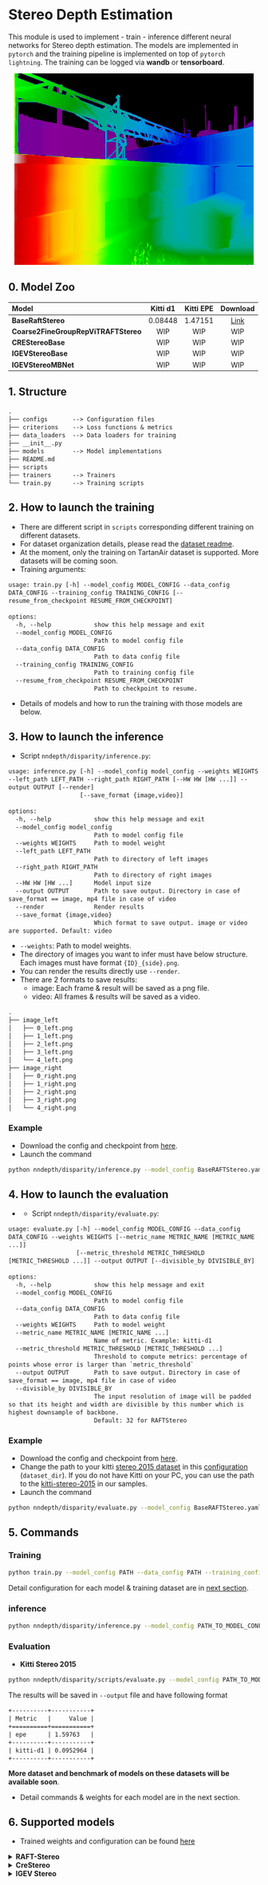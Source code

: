 # Stereo Depth Estimation
This module is used to implement - train - inference different neural networks for Stereo depth estimation. The models are implemented in `pytorch` and the training pipeline is implemented on top of `pytorch lightning`. The training can be logged via **wandb** or **tensorboard**.

<p align="center">
  <img src="../../images/tartanair_disp.png"/>
</p>

## 0. Model Zoo
| Model              | Kitti d1 | Kitti EPE | Download |
| :---------------- | :------: | :----: | :---------:
| **BaseRaftStereo** | 0.08448 | 1.47151| [Link](https://drive.google.com/drive/folders/1OZIqRjqlF2fD4wwbMsFf5Lxx7ovYdu1D)|
| **Coarse2FineGroupRepViTRAFTStereo** | WIP | WIP | WIP |
| **CREStereoBase** | WIP | WIP | WIP |
| **IGEVStereoBase** | WIP | WIP | WIP |
| **IGEVStereoMBNet** | WIP | WIP | WIP |

## 1. Structure
```
.
├── configs       --> Configuration files
├── criterions    --> Loss functions & metrics
├── data_loaders  --> Data loaders for training
├── __init__.py
├── models        --> Model implementations
├── README.md
├── scripts
├── trainers      --> Trainers
└── train.py      --> Training scripts
```

## 2. How to launch the training
- There are different script in `scripts` corresponding different training on different datasets.
- For dataset organization details, please read the [dataset readme](../datasets/README.md).
- At the moment, only the training on TartanAir dataset is supported. More datasets will be coming soon.
- Training arguments:
```
usage: train.py [-h] --model_config MODEL_CONFIG --data_config DATA_CONFIG --training_config TRAINING_CONFIG [--resume_from_checkpoint RESUME_FROM_CHECKPOINT]

options:
  -h, --help            show this help message and exit
  --model_config MODEL_CONFIG
                        Path to model config file
  --data_config DATA_CONFIG
                        Path to data config file
  --training_config TRAINING_CONFIG
                        Path to training config file
  --resume_from_checkpoint RESUME_FROM_CHECKPOINT
                        Path to checkpoint to resume.
```
- Details of models and how to run the training with those models are below.

## 3. How to launch the inference
- Script `nndepth/disparity/inference.py`:
```
usage: inference.py [-h] --model_config model_config --weights WEIGHTS --left_path LEFT_PATH --right_path RIGHT_PATH [--HW HW [HW ...]] --output OUTPUT [--render]
                    [--save_format {image,video}]

options:
  -h, --help            show this help message and exit
  --model_config model_config
                        Path to model config file
  --weights WEIGHTS     Path to model weight
  --left_path LEFT_PATH
                        Path to directory of left images
  --right_path RIGHT_PATH
                        Path to directory of right images
  --HW HW [HW ...]      Model input size
  --output OUTPUT       Path to save output. Directory in case of save_format == image, mp4 file in case of video
  --render              Render results
  --save_format {image,video}
                        Which format to save output. image or video are supported. Default: video
```
- `--weights`: Path to model weights.
- The directory of images you want to infer must have below structure. Each images must have format `{ID}_{side}.png`.
- You can render the results directly use `--render`.
- There are 2 formats to save results:
  - image: Each frame & result will be saved as a png file.
  - video: All frames & results will be saved as a video.
```
.
├── image_left
│   ├── 0_left.png
│   ├── 1_left.png
│   ├── 2_left.png
│   ├── 3_left.png
│   └── 4_left.png
├── image_right
│   ├── 0_right.png
│   ├── 1_right.png
│   ├── 2_right.png
│   ├── 3_right.png
│   └── 4_right.png
```
### **Example**
- Download the config and checkpoint from [here](https://drive.google.com/drive/folders/1OZIqRjqlF2fD4wwbMsFf5Lxx7ovYdu1D).
- Launch the command
```bash
python nndepth/disparity/inference.py --model_config BaseRAFTStereo.yaml --weights pytorch_model.bin --left_path samples/stereo/left/ --right_path samples/stereo/right --HW 480 640 --output output_dir --save_format image --viz_hw 480 640
```

## 4. How to launch the evaluation
- - Script `nndepth/disparity/evaluate.py`:
```
usage: evaluate.py [-h] --model_config MODEL_CONFIG --data_config DATA_CONFIG --weights WEIGHTS [--metric_name METRIC_NAME [METRIC_NAME ...]]
                   [--metric_threshold METRIC_THRESHOLD [METRIC_THRESHOLD ...]] --output OUTPUT [--divisible_by DIVISIBLE_BY]

options:
  -h, --help            show this help message and exit
  --model_config MODEL_CONFIG
                        Path to model config file
  --data_config DATA_CONFIG
                        Path to data config file
  --weights WEIGHTS     Path to model weight
  --metric_name METRIC_NAME [METRIC_NAME ...]
                        Name of metric. Example: kitti-d1
  --metric_threshold METRIC_THRESHOLD [METRIC_THRESHOLD ...]
                        Threshold to compute metrics: percentage of points whose error is larger than `metric_threshold`
  --output OUTPUT       Path to save output. Directory in case of save_format == image, mp4 file in case of video
  --divisible_by DIVISIBLE_BY
                        The input resolution of image will be padded so that its height and width are divisible by this number which is highest downsample of backbone.
                        Default: 32 for RAFTStereo
```
### **Example**
- Download the config and checkpoint from [here](https://drive.google.com/drive/folders/1OZIqRjqlF2fD4wwbMsFf5Lxx7ovYdu1D).
- Change the path to your kitti [stereo 2015 dataset](https://www.cvlibs.net/datasets/kitti/eval_scene_flow.php?benchmark=stereo) in this [configuration](./configs/data/Kitti2015DisparityDataLoader.yaml) (`dataset_dir`). If you do not have Kitti on your PC, you can use the path to the [kitti-stereo-2015](../../samples/kitti-stereo-2015/) in our samples.
- Launch the command
```bash
python nndepth/disparity/evaluate.py --model_config BaseRAFTStereo.yaml --weights pytorch_model.bin --data_config Kitti2015DisparityDataLoader.yaml --metric_name kitti-d1 --metric_threshold 3 --output results.txt
```


## 5. Commands
### Training
```bash
python train.py --model_config PATH --data_config PATH --training_config PATH
```
Detail configuration for each model & training dataset are in [next section](#5-supported-models).

### inference
```bash
python nndepth/disparity/inference.py --model_config PATH_TO_MODEL_CONFIG_YAML --weights  PATH_TO_CHECKPOINT --left_path samples/stereo/left/ --right_path samples/stereo/right/ --HW 480 640  --output test --save_format image --viz_hw 480 640
```
### Evaluation
- **Kitti Stereo 2015**
```bash
python nndepth/disparity/scripts/evaluate.py --model_config PATH_TO_MODEL_CFG --data_config nndepth/disparity/configs/data/Kitti2015DisparityDataLoader.yaml --weights PATH_TO_CHECKPOINT --metric_name kitti-d1 --metric_threshold 3 --output results.txt
```
The results will be saved in `--output` file and have following format
```
+----------+-----------+
| Metric   |     Value |
+==========+===========+
| epe      | 1.59763   |
+----------+-----------+
| kitti-d1 | 0.0952964 |
+----------+-----------+
```
**More dataset and benchmark of models on these datasets will be available soon**.

- Detail commands & weights for each model are in the next section.

## 6. Supported models
- Trained weights and configuration can be found [here](https://drive.google.com/drive/folders/1hoOflbJ_75kmucyyN7eTwFT6le44oDuJ)
<details>
  <summary><b> RAFT-Stereo</b></summary>

  ## Architecture
  - Detail at [RAFT-Stereo](https://arxiv.org/pdf/2109.07547.pdf)
  <p align="center">
  <img src="../../images/raftstereo.png"/>
  </p>

- `ResNet50` & `RepViT` are used as backbone.

  ## Training config
  **BaseRAFTStereo.yaml**
  ```yaml
  # BaseRAFTStereo configuration file
  name: BaseRAFTStereo
  # BaseRAFTStereo
  # RAFTStereo
  # Initialize the RAFTStereo model.
  #
  #         Args:
  #             hidden_dim (int): The hidden dimension. Default is 128.
  #             context_dim (int): The context dimension. Default is 128.
  #             corr_levels (int): The number of correlation levels. Default is 4.
  #             corr_radius (int): The correlation radius. Default is 4.
  #             tracing (bool): Whether to enable tracing for ONNX exportation. Default is False.
  #             include_preprocessing (bool): Whether to include preprocessing steps. Default is False.
  #             **kwargs: Additional keyword arguments.
  #
  iters: 12
  fnet_dim: 256
  hidden_dim: 128
  context_dim: 64
  corr_levels: 4
  corr_radius: 4
  tracing: false
  include_preprocessing: false
  weights: null
  strict_load: true
  ```
  **BaseRAFTStereo_Tartanair.yaml**
  ```yaml
  # TartanairDisparityDataLoader configuration file

  name: TartanairDisparityDataLoader
  # TartanairDisparityDataLoader
  #
  #         DataLoader for training disparity on Tartanair dataset
  #
  #         Args:
  #             dataset_dir (str): path to Tartanair dataset
  #             batch_size (int): batch size
  #             num_workers (int): number of workers
  #             HW (Tuple[int, int]): image size
  #             train_envs (List[str]): list of training environments
  #             val_envs (List[str]): list of validation environments
  #
  dataset_dir: /data/tartanair
  HW: [480, 640]
  train_envs:
  - abandonedfactory
  - amusement
  - carwelding
  - endofworld
  - gascola
  - hospital
  - japanesealley
  - neighborhood
  - ocean
  - office
  - office2
  - oldtown
  - seasidetown
  - seasonsforest
  - seasonsforest_winter
  - soulcity
  - westerndesert
  val_envs:
  - abandonedfactory_night

  # BaseDataLoader
  #
  #         Base class for all data loaders
  #
  batch_size: 6
  num_workers: 8

  ```
  **RAFTTrainer.yaml**
  ```yaml
  # RAFTTrainer configuration file

  name: RAFTTrainer
  # RAFTTrainer
  #
  #         Trainer for RAFT Stereo Model
  #
  #         Args:
  #             lr (float): learning rate
  #             max_steps (int): number of steps to train
  #             num_epochs (int): number of epochs to train
  #             weight_decay (float): weight decay
  #             epsilon (float): epsilon for Adam optimizer
  #             gradient_accumulation_steps (int): number of steps to accumulate gradients
  #             val_interval (Union[float, int]): interval to validate
  #             log_interval (int): interval to log
  #
  lr: 0.0001
  num_epochs: 100
  max_steps: 100000
  weight_decay: 0.0001
  epsilon: 1.0e-08
  gradient_accumulation_steps: 2

  # BaseTrainer
  #
  #         Base class for all trainers
  #
  #         Args:
  #             workdir (str): path to save the experiment
  #             project_name (str): name of the project
  #             experiment_name (str): name of the experiment
  #             val_interval (Union[float, int]): interval to validate
  #             log_interval (int): interval to log
  #             num_val_samples (int): number of samples during evaluation.
  #                Useful to limit the number of samples during evaluation. Defaults to -1 (all samples)
  #             save_best_k_cp (int): number of best checkpoints to save
  #
  workdir: /weights
  project_name: raft_stereo
  experiment_name: BaseRaftStereo
  val_interval: 0.25
  log_interval: 50
  num_val_samples: -1
  save_best_k_cp: 3
  ```

  ## Training command
  ```bash
  python nndepth/nndepth/disparity/train.py --model_config nndepth/disparity/configs/models/BaseRAFTStereo.yaml --data_config nndepth/disparity/configs/data/BaseRAFTStereo_Tartanair.yaml --training_config nndepth/disparity/configs/training/RAFTTrainer.yaml
  ```

  ## Inference command
  - Download checkpoint trained on TartanAir [here]() (***will be updated soon***)

  ```bash
  python nndepth/disparity/inference.py --model_config nndepth/disparity/configs/models/BaseRAFTStereo.ymal --weights  PATH_TO_CHECKPOINT --left_path samples/stereo/left/ --right_path samples/stereo/right/ --HW 480 640  --output test --save_format image
  ```

</details>

<details>
  <summary><b> CreStereo</b></summary>

  ## Architecture
  - Detail at [CreStereo](https://arxiv.org/abs/2203.11483)
  <p align="center">
  <img src="../../images/crestereo.png"/>
  </p>

- `ResNet50` is used as backbone.

  ## Training config
  **CREStereoBase.yaml**
  ```yaml
  # CREStereoBase configuration file

  name: CREStereoBase
  # CREStereoBase
  #
  #         Initialize the CREStereoBase model.
  #
  #         Args:
  #             fnet_cls (str): The class name of the feature extraction network. Default is "basic_encoder".
  #             update_cls (str): The class name of the update block. Default is "basic_update_block".
  #             max_disp (int): The maximum disparity value. Default is 192.
  #             num_fnet_channels (int): The number of channels in the feature extraction network. Default is 256.
  #             hidden_dim (int): The hidden dimension size. Default is 128.
  #             context_dim (int): The context dimension size. Default is 128.
  #             search_num (int): The number of search iterations. Default is 9.
  #             mixed_precision (bool): Whether to use mixed precision training. Default is False.
  #             test_mode (bool): Whether to run the model in test mode. Default is False.
  #             tracing (bool): Whether to enable tracing. Default is False.
  #             include_preprocessing (bool): Whether to include preprocessing steps. Default is False.
  #             **kwargs: Additional keyword arguments.
  #
  fnet_cls: basic_encoder
  update_cls: basic_update_block
  iters: 4
  max_disp: 192
  num_fnet_channels: 256
  hidden_dim: 128
  context_dim: 128
  search_num: 9
  mixed_precision: false
  test_mode: false
  tracing: false
  include_preprocessing: false
  weights: null
  strict_load: true

  ```
  **BaseRAFTStereo_Tartanair.yaml**
  ```yaml
  # TartanairDisparityDataLoader configuration file

  name: TartanairDisparityDataLoader
  # TartanairDisparityDataLoader
  #
  #         DataLoader for training disparity on Tartanair dataset
  #
  #         Args:
  #             dataset_dir (str): path to Tartanair dataset
  #             batch_size (int): batch size
  #             num_workers (int): number of workers
  #             HW (Tuple[int, int]): image size
  #             train_envs (List[str]): list of training environments
  #             val_envs (List[str]): list of validation environments
  #
  dataset_dir: /data/tartanair
  HW: [480, 640]
  train_envs:
  - abandonedfactory
  - amusement
  - carwelding
  - endofworld
  - gascola
  - hospital
  - japanesealley
  - neighborhood
  - ocean
  - office
  - office2
  - oldtown
  - seasidetown
  - seasonsforest
  - seasonsforest_winter
  - soulcity
  - westerndesert
  val_envs:
  - abandonedfactory_night

  # BaseDataLoader
  #
  #         Base class for all data loaders
  #
  batch_size: 6
  num_workers: 8

  ```
  **RAFTTrainer.yaml**
  ```yaml
  # RAFTTrainer configuration file

  name: RAFTTrainer
  # RAFTTrainer
  #
  #         Trainer for RAFT Stereo Model
  #
  #         Args:
  #             lr (float): learning rate
  #             max_steps (int): number of steps to train
  #             num_epochs (int): number of epochs to train
  #             weight_decay (float): weight decay
  #             epsilon (float): epsilon for Adam optimizer
  #             gradient_accumulation_steps (int): number of steps to accumulate gradients
  #             val_interval (Union[float, int]): interval to validate
  #             log_interval (int): interval to log
  #
  lr: 0.0001
  num_epochs: 100
  max_steps: 100000
  weight_decay: 0.0001
  epsilon: 1.0e-08
  gradient_accumulation_steps: 2

  # BaseTrainer
  #
  #         Base class for all trainers
  #
  #         Args:
  #             workdir (str): path to save the experiment
  #             project_name (str): name of the project
  #             experiment_name (str): name of the experiment
  #             val_interval (Union[float, int]): interval to validate
  #             log_interval (int): interval to log
  #             num_val_samples (int): number of samples during evaluation.
  #                Useful to limit the number of samples during evaluation. Defaults to -1 (all samples)
  #             save_best_k_cp (int): number of best checkpoints to save
  #
  workdir: /weights
  project_name: cres_stereo
  experiment_name: CREStereoBase
  val_interval: 0.25
  log_interval: 50
  num_val_samples: -1
  save_best_k_cp: 3
  ```

  ## Training command
  ```bash
  python nndepth/nndepth/disparity/train.py --model_config nndepth/disparity/configs/models/CREStereoBase.yaml --data_config nndepth/disparity/configs/data/BaseRAFTStereo_Tartanair.yaml --training_config nndepth/disparity/configs/training/RAFTTrainer.yaml
  ```


  ## Inference command
  - Download checkpoint trained on TartanAir [Update soon]()
  ```bash
  python nndepth/disparity/inference.py --model_config nndepth/disparity/configs/models/CREStereoBase.yaml --weights PATH_TO_CHECKPOINT --left_path samples/stereo/left/ --right_path samples/stereo/right/ --HW 480 640  --output test --save_format image
  ```
</details>

<details>
  <summary><b> IGEV Stereo</b></summary>

  ## Architecture
  - Detail at [IGEV-Stereo](https://arxiv.org/pdf/2303.06615.pdf)
  <p align="center">
  <img src="../../images/igev.png"/>
  </p>

- `MobilenetLarge-V3` is used as backbone.

  ## Training config
  **IGEVStereoMBNet.yaml**
  ```yaml
  # IGEVStereoMBNet configuration file

  name: IGEVStereoMBNet
  # IGEVStereoMBNet
  # IGEVStereoBase
  #
  #         Initialize the IGEVStereoBase model.
  #
  #         Args:
  #             update_cls (str): The class name of the update block to use. Default is "basic_update_block".
  #             cv_groups (int): The number of groups to split the cost volume into. Default is 8.
  #             hidden_dim (int): The hidden dimension of the update block. Default is 128.
  #             context_dim (int): The context dimension of the update block. Default is 128.
  #             corr_levels (int): The number of correlation levels to compute. Default is 4.
  #             corr_radius (int): The radius of the correlation window. Default is 4.
  #             tracing (bool): Whether to enable tracing for ONNX exportation. Default is False.
  #             include_preprocessing (bool): Whether to include preprocessing steps in tracing. Default is False.
  #
  update_cls: basic_update_block
  cv_groups: 8
  iters: 6
  hidden_dim: 64
  context_dim: 64
  corr_levels: 4
  corr_radius: 4
  tracing: false
  include_preprocessing: false
  weights: null
  strict_load: true

  ```
  **BaseRAFTStereo_Tartanair.yaml**
  ```yaml
  # TartanairDisparityDataLoader configuration file

  name: TartanairDisparityDataLoader
  # TartanairDisparityDataLoader
  #
  #         DataLoader for training disparity on Tartanair dataset
  #
  #         Args:
  #             dataset_dir (str): path to Tartanair dataset
  #             batch_size (int): batch size
  #             num_workers (int): number of workers
  #             HW (Tuple[int, int]): image size
  #             train_envs (List[str]): list of training environments
  #             val_envs (List[str]): list of validation environments
  #
  dataset_dir: /data/tartanair
  HW: [480, 640]
  train_envs:
  - abandonedfactory
  - amusement
  - carwelding
  - endofworld
  - gascola
  - hospital
  - japanesealley
  - neighborhood
  - ocean
  - office
  - office2
  - oldtown
  - seasidetown
  - seasonsforest
  - seasonsforest_winter
  - soulcity
  - westerndesert
  val_envs:
  - abandonedfactory_night

  # BaseDataLoader
  #
  #         Base class for all data loaders
  #
  batch_size: 6
  num_workers: 8

  ```
  **RAFTTrainer.yaml**
  ```yaml
  # RAFTTrainer configuration file

  name: RAFTTrainer
  # RAFTTrainer
  #
  #         Trainer for RAFT Stereo Model
  #
  #         Args:
  #             lr (float): learning rate
  #             max_steps (int): number of steps to train
  #             num_epochs (int): number of epochs to train
  #             weight_decay (float): weight decay
  #             epsilon (float): epsilon for Adam optimizer
  #             gradient_accumulation_steps (int): number of steps to accumulate gradients
  #             val_interval (Union[float, int]): interval to validate
  #             log_interval (int): interval to log
  #
  lr: 0.0001
  num_epochs: 100
  max_steps: 100000
  weight_decay: 0.0001
  epsilon: 1.0e-08
  gradient_accumulation_steps: 2

  # BaseTrainer
  #
  #         Base class for all trainers
  #
  #         Args:
  #             workdir (str): path to save the experiment
  #             project_name (str): name of the project
  #             experiment_name (str): name of the experiment
  #             val_interval (Union[float, int]): interval to validate
  #             log_interval (int): interval to log
  #             num_val_samples (int): number of samples during evaluation.
  #                Useful to limit the number of samples during evaluation. Defaults to -1 (all samples)
  #             save_best_k_cp (int): number of best checkpoints to save
  #
  workdir: /weights
  project_name: igev_stereo
  experiment_name: IGEVStereoMBNet
  val_interval: 0.25
  log_interval: 50
  num_val_samples: -1
  save_best_k_cp: 3
  ```

  ## Training command
  ```bash
  python nndepth/nndepth/disparity/train.py --model_config nndepth/disparity/configs/models/IGEVStereoMBNet.yaml --data_config nndepth/disparity/configs/data/BaseRAFTStereo_Tartanair.yaml --training_config nndepth/disparity/configs/training/RAFTTrainer.yaml
  ```


  ## Inference command
  - Download checkpoint trained on TartanAir [Update soon]()
  ```bash
  python nndepth/disparity/inference.py --model_config nndepth/disparity/configs/models/IGEVStereoMBNet.yaml --weights PATH_TO_CHECKPOINT --left_path samples/stereo/left/ --right_path samples/stereo/right/ --HW 480 640  --output test --save_format image
  ```

</details>
